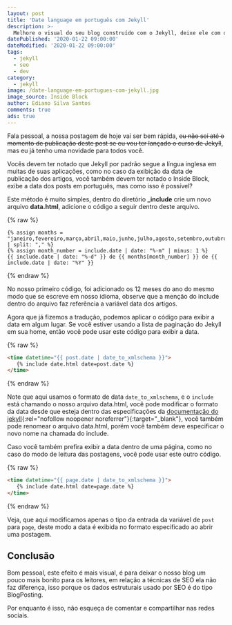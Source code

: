 ```yaml
---
layout: post
title: 'Date language em português com Jekyll'
description: >-
  Melhore o visual do seu blog construído com o Jekyll, deixe ele com o idioma de sua preferência.
datePublished: '2020-01-22 09:00:00'
dateModified: '2020-01-22 09:00:00'
tags:
  - jekyll
  - seo
  - dev
category:
  - jekyll
image: /date-language-em-portugues-com-jekyll.jpg
image_source: Inside Block
author: Ediano Silva Santos
comments: true
ads: true
---
```


Fala pessoal, a nossa postagem de hoje vai ser bem rápida, ~~eu não sei até o momento de publicação deste post se eu vou ter lançado o curso de Jekyll~~, mas eu já tenho uma novidade para todos você.

Vocês devem ter notado que Jekyll por padrão segue a língua inglesa em muitas de suas aplicações, como no caso da exibição da data de publicação dos artigos, você também devem ter notado o Inside Block, exibe a data dos posts em português, mas como isso é possível?

Este método é muito simples, dentro do diretório **_include** crie um novo arquivo **data.html**, adicione o código a seguir dentro deste arquivo.

{% raw %}
```liquid
{% assign months = "janeiro,fevereiro,março,abril,maio,junho,julho,agosto,setembro,outubro,novembro,dezembro" | split: "," %}
{% assign month_number = include.date | date: "%-m" | minus: 1 %}
{{ include.date | date: "%-d" }} de {{ months[month_number] }} de {{ include.date | date: "%Y" }}
```
{% endraw %}

No nosso primeiro código, foi adicionado os 12 meses do ano do mesmo modo que se escreve em nosso idioma, observe que a menção do include dentro do arquivo faz referência a variável data dos artigos.

Agora que já fizemos a tradução, podemos aplicar o código para exibir a data em algum lugar. Se você estiver usando a lista de paginação do Jekyll em sua home, então você pode usar este código para exibir a data.

{% raw %}
```html
<time datetime="{{ post.date | date_to_xmlschema }}">
   {% include date.html date=post.date %}
</time>
```
{% endraw %}

Note que aqui usamos o formato de data  `date_to_xmlschema`, e o `include` está chamando o nosso arquivo data.html, você pode modificar o formato da data desde que esteja dentro das especificações da [documentação do jekyll](https://jekyllrb.com/docs/templates/){:rel="nofollow noopener noreferrer"}{:target="_blank"}, você também pode renomear o arquivo data.html, porém você também deve especificar o novo nome na chamada do include.

Caso você também prefira exibir a data dentro de uma página, como no caso do modo de leitura das postagens, você pode usar este outro código.

{% raw %}
```html
<time datetime="{{ page.date | date_to_xmlschema }}">
   {% include date.html date=page.date %}
</time>
```
{% endraw %}

Veja, que aqui modificamos apenas o tipo da entrada da variável de `post` para `page`, deste modo a data é exibida no formato especificado ao abrir uma postagem.

## Conclusão
Bom pessoal, este efeito é mais visual, é para deixar o nosso blog um pouco mais bonito para os leitores, em relação a técnicas de SEO ela não faz diferença, isso porque os dados estruturais usado por SEO é do tipo BlogPosting.

Por enquanto é isso, não esqueça de comentar e compartilhar nas redes sociais.